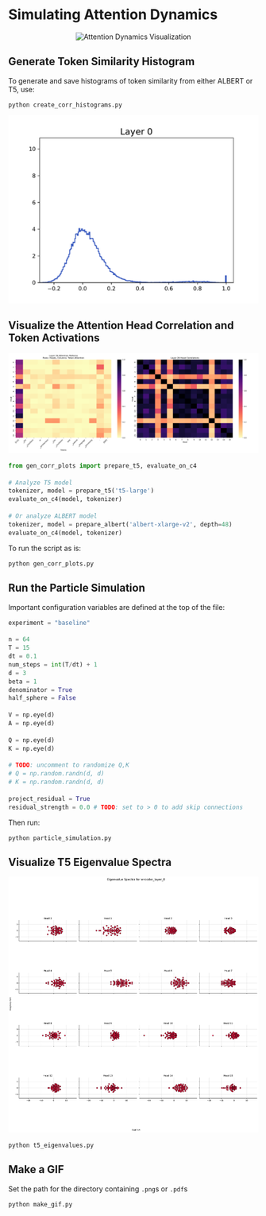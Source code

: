 # Simulating Attention Dynamics

<p align="center">
  <img src="assets/sphere_beta=9.gif" alt="Attention Dynamics Visualization">
</p>

## Generate Token Similarity Histogram

To generate and save histograms of token similarity from either ALBERT or T5, use:
```
python create_corr_histograms.py
```

<p align="center">
  <img src="assets/albert_histos.gif" alt="ALBERT Token Similarity Histogram">
</p>

## Visualize the Attention Head Correlation and Token Activations

<p align="center">
  <img src="assets/layer_26_heatmaps.png" alt="Heapmaps">
</p>

```python
from gen_corr_plots import prepare_t5, evaluate_on_c4

# Analyze T5 model
tokenizer, model = prepare_t5('t5-large')
evaluate_on_c4(model, tokenizer)

# Or analyze ALBERT model
tokenizer, model = prepare_albert('albert-xlarge-v2', depth=48)
evaluate_on_c4(model, tokenizer)
```

To run the script as is:
```
python gen_corr_plots.py
```

## Run the Particle Simulation

Important configuration variables are defined at the top of the file:
```python
experiment = "baseline"

n = 64
T = 15
dt = 0.1
num_steps = int(T/dt) + 1
d = 3
beta = 1
denominator = True
half_sphere = False

V = np.eye(d)
A = np.eye(d)

Q = np.eye(d)
K = np.eye(d)

# TODO: uncomment to randomize Q,K
# Q = np.random.randn(d, d)
# K = np.random.randn(d, d)

project_residual = True
residual_strength = 0.0 # TODO: set to > 0 to add skip connections
```

Then run:
```
python particle_simulation.py
```

## Visualize T5 Eigenvalue Spectra

<p align="center">
  <img src="assets/encoder_layer_0_eigenvalues_grid.pdf" alt="T5 Eigenvalues">
</p>


```
python t5_eigenvalues.py
```

## Make a GIF

Set the path for the directory containing `.png`s or `.pdf`s

```
python make_gif.py
```